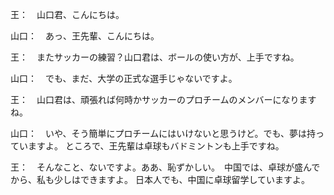 王：　山口君、こんにちは。

山口：　あっ、王先輩、こんにちは。

王：　またサッカーの練習？山口君は、ボールの使い方が、上手ですね。

山口：　でも、まだ、大学の正式な選手じゃないですよ。

王：　山口君は、頑張れば何時かサッカーのプロチームのメンバーになりますね。

山口：　いや、そう簡単にプロチームにはいけないと思うけど。でも、夢は持っていますよ。
ところで、王先輩は卓球もバドミントンも上手ですね。

王：　そんなこと、ないですよ。ああ、恥ずかしい。　中国では、卓球が盛んでから、私も少しはできますよ。
日本人でも、中国に卓球留学していますよ。
